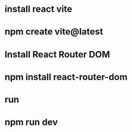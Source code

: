 # install react vite
# npm create vite@latest 

# Install React Router DOM
# npm install react-router-dom

# run
# npm run dev

